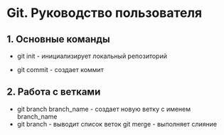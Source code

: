# Git. Руководство пользователя
## 1. Основные команды
* git init - инициализирует локальный репозиторий

* git commit - создает коммит
## 2. Работа с ветками
* git branch branch_name - создает новую ветку с именем branch_name
* git branch - выводит список веток
git merge - выполняет слияние